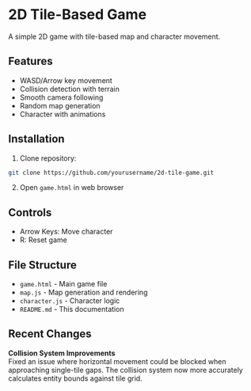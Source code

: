 # 2D Tile-Based Game

A simple 2D game with tile-based map and character movement.

## Features
- WASD/Arrow key movement
- Collision detection with terrain
- Smooth camera following
- Random map generation
- Character with animations

## Installation
1. Clone repository: 
```bash
git clone https://github.com/yourusername/2d-tile-game.git
```

2. Open `game.html` in web browser

## Controls
- Arrow Keys: Move character
- R: Reset game

## File Structure
- `game.html` - Main game file
- `map.js` - Map generation and rendering
- `character.js` - Character logic
- `README.md` - This documentation

## Recent Changes
**Collision System Improvements**  
Fixed an issue where horizontal movement could be blocked when approaching single-tile gaps. The collision system now more accurately calculates entity bounds against tile grid.